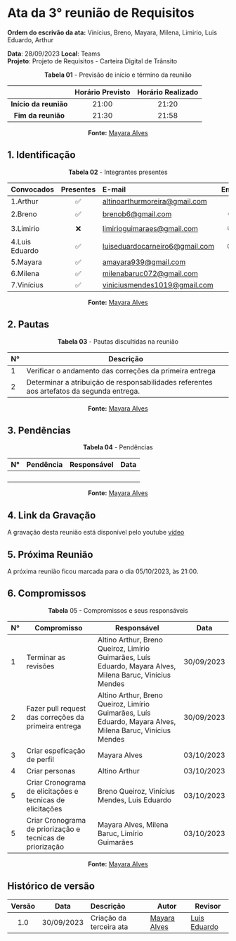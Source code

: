 # Ata da  3° reunião de Requisitos

**Ordem do escrivão da ata:** Vinícius, Breno, Mayara, Milena, Limirio, Luis Eduardo,
Arthur

**Data**:   28/09/2023 **Local**: Teams <br>
**Projeto**: Projeto de Requisitos - Carteira Digital de Trânsito <br>

<center>

**Tabela 01** - Previsão de início e término da reunião

|   | Horário Previsto | Horário Realizado |
|:-:| :-: | :-: |
|**Início da reunião**| 21:00 | 21:20 |
|**Fim da reunião**| 21:30 | 21:58 |

**Fonte:** [Mayara Alves](https://github.com/Mayara-tech)

</center>


## 1. Identificação

<center>

**Tabela 02** - Integrantes presentes

| Convocados    | Presentes         | E-mail                        | Emoji |
| ---           | :---:             | :--                           | :---: |
| 1.Arthur      |:white_check_mark: |altinoarthurmoreira@gmail.com  |:space_invader:|
| 2.Breno       |:white_check_mark: |brenob6@gmail.com              |:coffee:       |
| 3.Limirio     |:x:                |limirioguimaraes@gmail.com     |:thumbsup:     |
| 4.Luis Eduardo|:white_check_mark: |luiseduardocarneiro6@gmail.com |:sunglasses:   |
| 5.Mayara      |:white_check_mark: |amayara939@gmail.com           |:fist:         |
| 6.Milena      |:white_check_mark: |milenabaruc072@gmail.com       |:fairy:        |
| 7.Vinícius    |:white_check_mark: |viniciusmendes1019@gmail.com   |:cold_face:    |

**Fonte:** [Mayara Alves](https://github.com/Mayara-tech)

</center>

## 2. Pautas

<center>
  
**Tabela 03** - Pautas discultidas na reunião

| **N°** | **Descrição**|
|---|-----------------|
| 1 |  Verificar o andamento das correções da primeira entrega |
| 2 |  Determinar a atribuição de responsabilidades referentes aos artefatos da segunda entrega. |

**Fonte:** [Mayara Alves](https://github.com/Mayara-tech)


</center>

## 3. Pendências

<center>

**Tabela 04** - Pendências

| **N°** | **Pendência** | **Responsável** | **Data** |
|--------|---------------|-----------------|----------|
|        |               |                 |          |
|        |               |                 |          |
|        |               |                 |          |
|        |               |                 |          |

**Fonte:** [Mayara Alves](https://github.com/Mayara-tech)

</center>

## 4. Link da Gravação
A gravação desta reunião está disponível pelo youtube [vídeo](https://www.youtube.com/watch?v=gO8G2I5V4oI)

## 5. Próxima Reunião

A próxima reunião ficou marcada para o dia 05/10/2023, às 21:00.

## 6. Compromissos

<center>

**Tabela** 05 - Compromissos e seus responsáveis

|**N°** | **Compromisso**                                           | **Responsável**                                | **Data**  |
|------ |-------------------------------------                      |------------------                              |-----------|
| 1     | Terminar as revisões                                      | Altino Arthur, Breno Queiroz, Limírio Guimarães, Luís Eduardo, Mayara Alves, Milena Baruc, Vinícius Mendes                                           | 30/09/2023|
| 2     | Fazer pull request das correções da primeira entrega      | Altino Arthur, Breno Queiroz, Limírio Guimarães, Luís Eduardo, Mayara Alves, Milena Baruc, Vinícius Mendes                                        | 30/09/2023|
| 3     | Criar espeficação de perfil                               | Mayara Alves                                   | 03/10/2023|
| 4     | Criar personas                                            | Altino Arthur                                  | 03/10/2023|
| 5     | Criar Cronograma de elicitações e tecnicas de elicitações | Breno Queiroz, Vinícius Mendes, Luis Eduardo   | 03/10/2023|
| 5     | Criar Cronograma de priorização e tecnicas de priorização | Mayara Alves, Milena Baruc, Limírio Guimarães  | 03/10/2023|

**Fonte:** [Mayara Alves](https://github.com/Mayara-tech)

</center>

## Histórico de versão

| Versão | Data      | Descrição | Autor | Revisor |
| :-:    | :-----:   | :------   | ----  | ------- |
| 1.0    |30/09/2023 | Criação da terceira ata |[Mayara Alves](https://github.com/Mayara-tech)|[Luis Eduardo](https://github.com/LuisMiranda10) |
